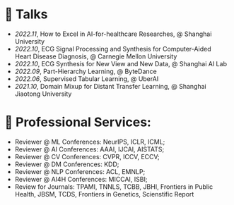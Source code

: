 # 💬 Talks
- *2022.11*, How to Excel in AI-for-healthcare Researches, @ Shanghai University
- *2022.10*, ECG Signal Processing and Synthesis for Computer-Aided Heart Disease Diagnosis, @ Carnegie Mellon University
- *2022.10*, ECG Synthesis for New View and New Data, @ Shanghai AI Lab 
- *2022.09*, Part-Hierarchy Learning, @ ByteDance
- *2022.06*, Supervised Tabular Learning, @ UberAI
- *2021.10*, Domain Mixup for Distant Transfer Learning, @ Shanghai Jiaotong University

<!--
# 🏫 Teaching
- *Fall 2023*, Frontiers of Medical Artificial Intelligence (lecture slice preparation, teaching assistant)
-->

# 🔎  Professional Services:
- Reviewer @ ML Conferences: NeurIPS, ICLR, ICML;
- Reviewer @ AI Conferences: AAAI, IJCAI, AISTATS;
- Reviewer @ CV Conferences: CVPR, ICCV, ECCV;
- Reviewer @ DM Conferences: KDD;
- Reviewer @ NLP Conferences: ACL, EMNLP;
- Reviewer @ AI4H Conferences: MICCAI, ISBI;
- Review for Journals: TPAMI, TNNLS, TCBB, JBHI, Frontiers in Public Health, JBSM, TCDS, Frontiers in Genetics, Scienstific Report
<!-- MBE, Journal of Medical Imaging and Health Informatics. -->

<!--
# 🎒 Visiting
- *2021.06 - 2021.09*, Medical Big Data Center, Guangdong Academy of Medical Sciences, had the honor of working with Prof. Huiying Liang, Shuai Huang, and Dantong Li.
-->

